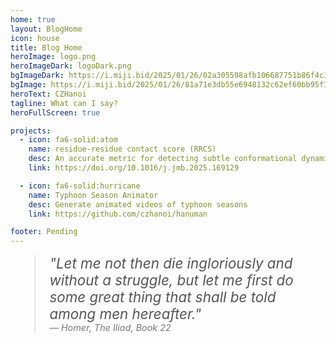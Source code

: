 ```yaml
---
home: true
layout: BlogHome
icon: house
title: Blog Home
heroImage: logo.png
heroImageDark: logoDark.png
bgImageDark: https://i.miji.bid/2025/01/26/02a305598afb106687751b86f4c3c880.jpeg
bgImage: https://i.miji.bid/2025/01/26/81a71e3db55e6948132c62ef60bb95f1.jpeg
heroText: CZHanoi
tagline: What can I say?
heroFullScreen: true

projects:
  - icon: fa6-solid:atom
    name: residue-residue contact score (RRCS)
    desc: An accurate metric for detecting subtle conformational dynamics tools
    link: https://doi.org/10.1016/j.jmb.2025.169129

  - icon: fa6-solid:hurricane
    name: Typhoon Season Animator
    desc: Generate animated videos of typhoon seasons
    link: https://github.com/czhanoi/hanuman

footer: Pending
---
```


<blockquote style="font-style: italic; font-size: 1.4rem; margin-top: 10px; color: #555;">
    "Let me not then die ingloriously and without a struggle, but let me first do some great thing that shall be told among men hereafter."
    <br>
    <span style="font-size: 0.9rem; color: #777;">— Homer, <em>The Iliad</em>, Book 22</span>
</blockquote>
